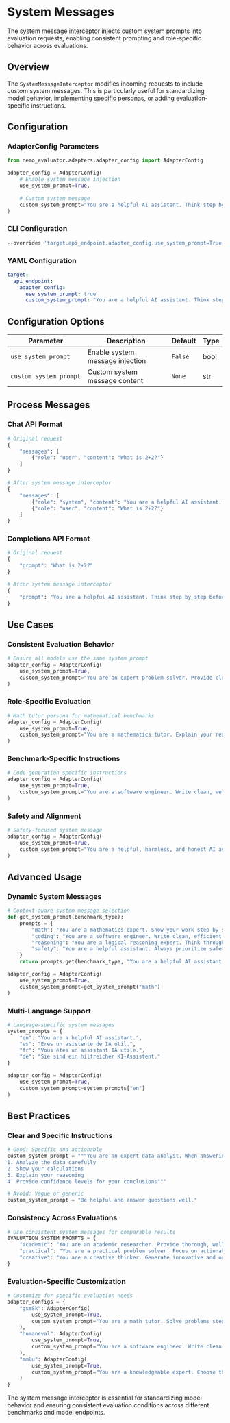 # System Messages

The system message interceptor injects custom system prompts into evaluation requests, enabling consistent prompting and role-specific behavior across evaluations.

## Overview

The `SystemMessageInterceptor` modifies incoming requests to include custom system messages. This is particularly useful for standardizing model behavior, implementing specific personas, or adding evaluation-specific instructions.

## Configuration

### AdapterConfig Parameters

```python
from nemo_evaluator.adapters.adapter_config import AdapterConfig

adapter_config = AdapterConfig(
    # Enable system message injection
    use_system_prompt=True,
    
    # Custom system message
    custom_system_prompt="You are a helpful AI assistant. Think step by step before answering."
)
```

### CLI Configuration
```bash
--overrides 'target.api_endpoint.adapter_config.use_system_prompt=True,target.api_endpoint.adapter_config.custom_system_prompt="You are a helpful assistant."'
```

### YAML Configuration
```yaml
target:
  api_endpoint:
    adapter_config:
      use_system_prompt: true
      custom_system_prompt: "You are a helpful AI assistant. Think step by step before answering."
```

## Configuration Options

| Parameter | Description | Default | Type |
|-----------|-------------|---------|------|
| `use_system_prompt` | Enable system message injection | `False` | bool |
| `custom_system_prompt` | Custom system message content | `None` | str |

## Process Messages

### Chat API Format
```python
# Original request
{
    "messages": [
        {"role": "user", "content": "What is 2+2?"}
    ]
}

# After system message interceptor
{
    "messages": [
        {"role": "system", "content": "You are a helpful AI assistant. Think step by step before answering."},
        {"role": "user", "content": "What is 2+2?"}
    ]
}
```

### Completions API Format
```python
# Original request
{
    "prompt": "What is 2+2?"
}

# After system message interceptor
{
    "prompt": "You are a helpful AI assistant. Think step by step before answering.\n\nWhat is 2+2?"
}
```

## Use Cases

### Consistent Evaluation Behavior
```python
# Ensure all models use the same system prompt
adapter_config = AdapterConfig(
    use_system_prompt=True,
    custom_system_prompt="You are an expert problem solver. Provide clear, accurate answers."
)
```

### Role-Specific Evaluation
```python
# Math tutor persona for mathematical benchmarks
adapter_config = AdapterConfig(
    use_system_prompt=True,
    custom_system_prompt="You are a mathematics tutor. Explain your reasoning step by step and show all calculations clearly."
)
```

### Benchmark-Specific Instructions
```python
# Code generation specific instructions
adapter_config = AdapterConfig(
    use_system_prompt=True,
    custom_system_prompt="You are a software engineer. Write clean, well-documented code with appropriate comments."
)
```

### Safety and Alignment
```python
# Safety-focused system message
adapter_config = AdapterConfig(
    use_system_prompt=True,
    custom_system_prompt="You are a helpful, harmless, and honest AI assistant. Always prioritize safety and accuracy in your responses."
)
```

## Advanced Usage

### Dynamic System Messages
```python
# Context-aware system message selection
def get_system_prompt(benchmark_type):
    prompts = {
        "math": "You are a mathematics expert. Show your work step by step.",
        "coding": "You are a software engineer. Write clean, efficient code.",
        "reasoning": "You are a logical reasoning expert. Think through problems systematically.",
        "safety": "You are a helpful assistant. Always prioritize safety and ethical considerations."
    }
    return prompts.get(benchmark_type, "You are a helpful AI assistant.")

adapter_config = AdapterConfig(
    use_system_prompt=True,
    custom_system_prompt=get_system_prompt("math")
)
```

### Multi-Language Support
```python
# Language-specific system messages
system_prompts = {
    "en": "You are a helpful AI assistant.",
    "es": "Eres un asistente de IA útil.",
    "fr": "Vous êtes un assistant IA utile.",
    "de": "Sie sind ein hilfreicher KI-Assistent."
}

adapter_config = AdapterConfig(
    use_system_prompt=True,
    custom_system_prompt=system_prompts["en"]
)
```

## Best Practices

### Clear and Specific Instructions
```python
# Good: Specific and actionable
custom_system_prompt = """You are an expert data analyst. When answering questions:
1. Analyze the data carefully
2. Show your calculations
3. Explain your reasoning
4. Provide confidence levels for your conclusions"""

# Avoid: Vague or generic
custom_system_prompt = "Be helpful and answer questions well."
```

### Consistency Across Evaluations
```python
# Use consistent system messages for comparable results
EVALUATION_SYSTEM_PROMPTS = {
    "academic": "You are an academic researcher. Provide thorough, well-reasoned responses.",
    "practical": "You are a practical problem solver. Focus on actionable solutions.",
    "creative": "You are a creative thinker. Generate innovative and original ideas."
}
```

### Evaluation-Specific Customization
```python
# Customize for specific evaluation needs
adapter_configs = {
    "gsm8k": AdapterConfig(
        use_system_prompt=True,
        custom_system_prompt="You are a math tutor. Solve problems step by step."
    ),
    "humaneval": AdapterConfig(
        use_system_prompt=True, 
        custom_system_prompt="You are a software engineer. Write clean Python code."
    ),
    "mmlu": AdapterConfig(
        use_system_prompt=True,
        custom_system_prompt="You are a knowledgeable expert. Choose the best answer."
    )
}
```

The system message interceptor is essential for standardizing model behavior and ensuring consistent evaluation conditions across different benchmarks and model endpoints.
